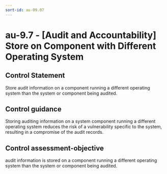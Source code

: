 ```yaml
---
sort-id: au-09.07
---
```


# au-9.7 - \[Audit and Accountability\] Store on Component with Different Operating System

## Control Statement

Store audit information on a component running a different operating system than the system or component being audited.

## Control guidance

Storing auditing information on a system component running a different operating system reduces the risk of a vulnerability specific to the system, resulting in a compromise of the audit records.

## Control assessment-objective

audit information is stored on a component running a different operating system than the system or component being audited.
